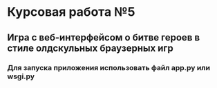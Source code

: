 # Курсовая работа №5

## Игра с веб-интерфейсом о битве героев в стиле олдскульных браузерных игр

### Для запуска приложения использовать файл app.py или wsgi.py
